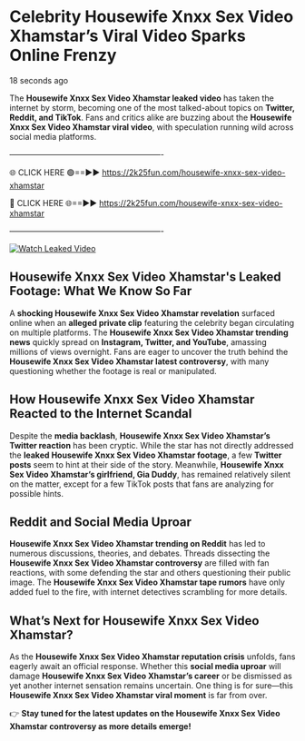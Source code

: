 # Celebrity Housewife Xnxx Sex Video Xhamstar’s Viral Video Sparks Online Frenzy

18 seconds ago

The **Housewife Xnxx Sex Video Xhamstar leaked video** has taken the internet by storm, becoming one of the most talked-about topics on **Twitter, Reddit, and TikTok**. Fans and critics alike are buzzing about the **Housewife Xnxx Sex Video Xhamstar viral video**, with speculation running wild across social media platforms.

———————————————————-

🌐 CLICK HERE 🟢==►► https://2k25fun.com/housewife-xnxx-sex-video-xhamstar

🔴 CLICK HERE 🌐==►► https://2k25fun.com/housewife-xnxx-sex-video-xhamstar

———————————————————-

[![Watch Leaked Video](https://miro.medium.com/v2/resize:fit:828/format:webp/1*cilzJN44JGOrTw9NJCrNHA.gif "Watch Leaked Video")](https://2k25fun.com/housewife-xnxx-sex-video-xhamstar)

## **Housewife Xnxx Sex Video Xhamstar's Leaked Footage: What We Know So Far**  
A **shocking Housewife Xnxx Sex Video Xhamstar revelation** surfaced online when an **alleged private clip** featuring the celebrity began circulating on multiple platforms. The **Housewife Xnxx Sex Video Xhamstar trending news** quickly spread on **Instagram, Twitter, and YouTube**, amassing millions of views overnight. Fans are eager to uncover the truth behind the **Housewife Xnxx Sex Video Xhamstar latest controversy**, with many questioning whether the footage is real or manipulated.  

## **How Housewife Xnxx Sex Video Xhamstar Reacted to the Internet Scandal**  
Despite the **media backlash**, **Housewife Xnxx Sex Video Xhamstar’s Twitter reaction** has been cryptic. While the star has not directly addressed the **leaked Housewife Xnxx Sex Video Xhamstar footage**, a few **Twitter posts** seem to hint at their side of the story. Meanwhile, **Housewife Xnxx Sex Video Xhamstar’s girlfriend, Gia Duddy**, has remained relatively silent on the matter, except for a few TikTok posts that fans are analyzing for possible hints.  

## **Reddit and Social Media Uproar**  
**Housewife Xnxx Sex Video Xhamstar trending on Reddit** has led to numerous discussions, theories, and debates. Threads dissecting the **Housewife Xnxx Sex Video Xhamstar controversy** are filled with fan reactions, with some defending the star and others questioning their public image. The **Housewife Xnxx Sex Video Xhamstar tape rumors** have only added fuel to the fire, with internet detectives scrambling for more details.  

## **What’s Next for Housewife Xnxx Sex Video Xhamstar?**  
As the **Housewife Xnxx Sex Video Xhamstar reputation crisis** unfolds, fans eagerly await an official response. Whether this **social media uproar** will damage **Housewife Xnxx Sex Video Xhamstar’s career** or be dismissed as yet another internet sensation remains uncertain. One thing is for sure—this **Housewife Xnxx Sex Video Xhamstar viral moment** is far from over.  

👉 **Stay tuned for the latest updates on the Housewife Xnxx Sex Video Xhamstar controversy as more details emerge!**  